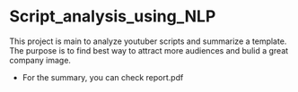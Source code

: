 # Script_analysis_using_NLP
This project is main to analyze youtuber scripts and summarize a template. The purpose is to find best way to attract more audiences and bulid a great company image.
- For the summary, you can check report.pdf

